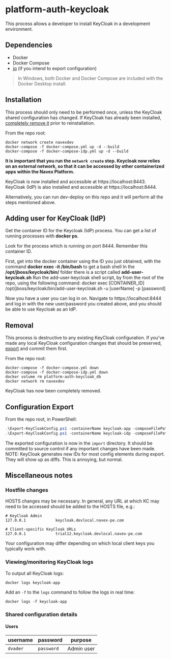 # platform-auth-keycloak

This process allows a developer to install KeyCloak in a development environment.

## Dependencies

* Docker
* Docker Compose
* [jq](https://stedolan.github.io/jq/) (if you intend to export configuration)

> In Windows, both Docker and Docker Compose are included with the Docker Desktop install.

## Installation

This process should only need to be performed once, unless the KeyCloak shared configuration has changed. If KeyCloak has already been installed, [completely remove it](#removal) prior to reinstallation.

From the repo root:

```shell
docker network create navexdev
docker-compose -f docker-compose.yml up -d --build
docker-compose -f docker-compose-idp.yml up -d --build
```

**It is important that you run the `network create` step. Keycloak now relies on an external network, so that it can be accessed by other containerized apps within the Navex Platform.**

KeyCloak is now installed and accessible at https://localhost:8443.
KeyCloak (IdP) is also installed and accessible at https://localhost:8444.

Alternatively, you can run dev-deploy on this repo and it will perform all the steps mentioned above.

## Adding user for KeyCloak (IdP)

Get the container ID for the Keycloak (IdP) process.
You can get a list of running processes with **docker ps**.

Look for the process which is running on port 8444. Remember this container ID.

First, get into the docker container using the ID you just obtained, with the command **docker exec -it <container name> /bin/bash** to get a bash shell
In the **/opt/jboss/keycloak/bin/** folder there is a script called **add-user-keycloak.sh**
Run the add-user-keycloak shell script, by from the root of the repo, using the following command: docker exec [CONTAINER_ID] /opt/jboss/keycloak/bin/add-user-keycloak.sh -u [userName] -p [password]

Now you have a user you can log in on.
Navigate to https://localhost:8444 and log in with the new user/password you created above, and you should be able to use Keycloak as an IdP.

## Removal

This process is destructive to any existing KeyCloak configuration. If you've made any local KeyCloak configuration changes that should be preserved, [export](#export-configuration) and commit them first.

From the repo root:

```shell
docker-compose -f docker-compose.yml down
docker-compose -f docker-compose-idp.yml down
docker volume rm platform-auth-keycloak_db
docker network rm navexdev
```

KeyCloak has now been completely removed.

## Configuration Export

From the repo root, in PowerShell:

```powershell
.\Export-KeyCloakConfig.ps1 -containerName keycloak-app -composeFilePath .\docker-compose.yml
.\Export-KeyCloakConfig.ps1 -containerName keycloak-idp -composeFilePath .\docker-compose-idp.yml
```

The exported configuration is now in the `import` directory. It should be committed to source control if any important changes have been made. NOTE: KeyCloak generates new IDs for most config elements during export. They will show up as diffs. This is annoying, but normal.

## Miscellaneous notes

### Hostfile changes

HOSTS changes may be necessary. In general, any URL at which KC may need to be accessed should be added to the HOSTS file, e.g.:

```text
# KeyCloak Admin
127.0.0.1             keycloak.devlocal.navex-pe.com

# Client-specific KeyCloak URLs
127.0.0.1             trial12.keycloak.devlocal.navex-pe.com
```

Your configuration may differ depending on which local client keys you typically work with.

### Viewing/monitoring KeyCloak logs

To output all KeyCloak logs:

```shell
docker logs keycloak-app
```

Add an `-f` to the `logs` command to follow the logs in real time:

```shell
docker logs -f keycloak-app
```

### Shared configuration details

#### Users

|username|password|purpose|
|---|---|---|
|`dvader`|`password`|Admin user|
